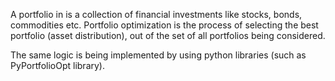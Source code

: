 A portfolio in is a collection of financial investments like stocks, bonds, commodities etc.
Portfolio optimization is the process of selecting the best portfolio (asset distribution), out of the set of all portfolios being considered. 

The same logic is being implemented by using python libraries (such as PyPortfolioOpt library).
